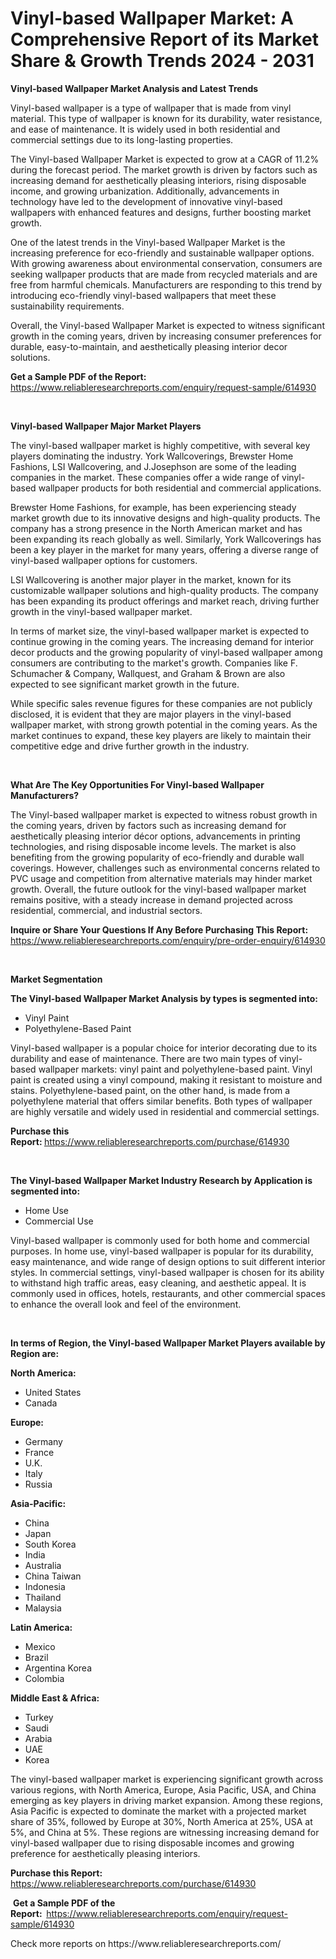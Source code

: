 <p><h1>Vinyl-based Wallpaper Market: A Comprehensive Report of its Market Share & Growth Trends 2024 - 2031</h1></p><p><strong>Vinyl-based Wallpaper Market Analysis and Latest Trends</strong></p>
<p><p>Vinyl-based wallpaper is a type of wallpaper that is made from vinyl material. This type of wallpaper is known for its durability, water resistance, and ease of maintenance. It is widely used in both residential and commercial settings due to its long-lasting properties.</p><p>The Vinyl-based Wallpaper Market is expected to grow at a CAGR of 11.2% during the forecast period. The market growth is driven by factors such as increasing demand for aesthetically pleasing interiors, rising disposable income, and growing urbanization. Additionally, advancements in technology have led to the development of innovative vinyl-based wallpapers with enhanced features and designs, further boosting market growth.</p><p>One of the latest trends in the Vinyl-based Wallpaper Market is the increasing preference for eco-friendly and sustainable wallpaper options. With growing awareness about environmental conservation, consumers are seeking wallpaper products that are made from recycled materials and are free from harmful chemicals. Manufacturers are responding to this trend by introducing eco-friendly vinyl-based wallpapers that meet these sustainability requirements.</p><p>Overall, the Vinyl-based Wallpaper Market is expected to witness significant growth in the coming years, driven by increasing consumer preferences for durable, easy-to-maintain, and aesthetically pleasing interior decor solutions.</p></p>
<p><strong>Get a Sample PDF of the Report:&nbsp;</strong> <a href="https://www.reliableresearchreports.com/enquiry/request-sample/614930">https://www.reliableresearchreports.com/enquiry/request-sample/614930</a></p>
<p>&nbsp;</p>
<p><strong>Vinyl-based Wallpaper Major Market Players</strong></p>
<p><p>The vinyl-based wallpaper market is highly competitive, with several key players dominating the industry. York Wallcoverings, Brewster Home Fashions, LSI Wallcovering, and J.Josephson are some of the leading companies in the market. These companies offer a wide range of vinyl-based wallpaper products for both residential and commercial applications.</p><p>Brewster Home Fashions, for example, has been experiencing steady market growth due to its innovative designs and high-quality products. The company has a strong presence in the North American market and has been expanding its reach globally as well. Similarly, York Wallcoverings has been a key player in the market for many years, offering a diverse range of vinyl-based wallpaper options for customers.</p><p>LSI Wallcovering is another major player in the market, known for its customizable wallpaper solutions and high-quality products. The company has been expanding its product offerings and market reach, driving further growth in the vinyl-based wallpaper market.</p><p>In terms of market size, the vinyl-based wallpaper market is expected to continue growing in the coming years. The increasing demand for interior decor products and the growing popularity of vinyl-based wallpaper among consumers are contributing to the market's growth. Companies like F. Schumacher & Company, Wallquest, and Graham & Brown are also expected to see significant market growth in the future.</p><p>While specific sales revenue figures for these companies are not publicly disclosed, it is evident that they are major players in the vinyl-based wallpaper market, with strong growth potential in the coming years. As the market continues to expand, these key players are likely to maintain their competitive edge and drive further growth in the industry.</p></p>
<p>&nbsp;</p>
<p><strong>What Are The Key Opportunities For Vinyl-based Wallpaper Manufacturers?</strong></p>
<p><p>The Vinyl-based wallpaper market is expected to witness robust growth in the coming years, driven by factors such as increasing demand for aesthetically pleasing interior décor options, advancements in printing technologies, and rising disposable income levels. The market is also benefiting from the growing popularity of eco-friendly and durable wall coverings. However, challenges such as environmental concerns related to PVC usage and competition from alternative materials may hinder market growth. Overall, the future outlook for the vinyl-based wallpaper market remains positive, with a steady increase in demand projected across residential, commercial, and industrial sectors.</p></p>
<p><strong>Inquire or Share Your Questions If Any Before Purchasing This Report:</strong> <a href="https://www.reliableresearchreports.com/enquiry/pre-order-enquiry/614930">https://www.reliableresearchreports.com/enquiry/pre-order-enquiry/614930</a></p>
<p>&nbsp;</p>
<p><strong>Market Segmentation</strong></p>
<p><strong>The Vinyl-based Wallpaper Market Analysis by types is segmented into:</strong></p>
<p><ul><li>Vinyl Paint</li><li>Polyethylene-Based Paint</li></ul></p>
<p><p>Vinyl-based wallpaper is a popular choice for interior decorating due to its durability and ease of maintenance. There are two main types of vinyl-based wallpaper markets: vinyl paint and polyethylene-based paint. Vinyl paint is created using a vinyl compound, making it resistant to moisture and stains. Polyethylene-based paint, on the other hand, is made from a polyethylene material that offers similar benefits. Both types of wallpaper are highly versatile and widely used in residential and commercial settings.</p></p>
<p><strong>Purchase this Report:&nbsp;</strong><a href="https://www.reliableresearchreports.com/purchase/614930">https://www.reliableresearchreports.com/purchase/614930</a></p>
<p>&nbsp;</p>
<p><strong>The Vinyl-based Wallpaper Market Industry Research by Application is segmented into:</strong></p>
<p><ul><li>Home Use</li><li>Commercial Use</li></ul></p>
<p><p>Vinyl-based wallpaper is commonly used for both home and commercial purposes. In home use, vinyl-based wallpaper is popular for its durability, easy maintenance, and wide range of design options to suit different interior styles. In commercial settings, vinyl-based wallpaper is chosen for its ability to withstand high traffic areas, easy cleaning, and aesthetic appeal. It is commonly used in offices, hotels, restaurants, and other commercial spaces to enhance the overall look and feel of the environment.</p></p>
<p>&nbsp;</p>
<p><strong>In terms of Region, the Vinyl-based Wallpaper Market Players available by Region are:</strong></p>
<p>
    <p> <strong> North America: </strong>
        <ul>
            <li>United States</li>
            <li>Canada</li>
        </ul>
        </p> 
    <p> <strong> Europe: </strong>
        <ul>
            <li>Germany</li>
            <li>France</li>
            <li>U.K.</li>
            <li>Italy</li>
            <li>Russia</li>
        </ul>
        </p> 
    <p> <strong> Asia-Pacific: </strong>
        <ul>
            <li>China</li>
            <li>Japan</li>
            <li>South Korea</li>
            <li>India</li>
            <li>Australia</li>
            <li>China Taiwan</li>
            <li>Indonesia</li>
            <li>Thailand</li>
            <li>Malaysia</li>
        </ul>
        </p> 
    <p> <strong> Latin America: </strong>
        <ul>
            <li>Mexico</li>
            <li>Brazil</li>
            <li>Argentina Korea</li>
            <li>Colombia</li>
        </ul>
        </p> 
    <p> <strong> Middle East & Africa: </strong>
        <ul>
            <li>Turkey</li>
            <li>Saudi</li>
            <li>Arabia</li>
            <li>UAE</li>
            <li>Korea</li>
        </ul>
    </p>
    </p>
<p><p>The vinyl-based wallpaper market is experiencing significant growth across various regions, with North America, Europe, Asia Pacific, USA, and China emerging as key players in driving market expansion. Among these regions, Asia Pacific is expected to dominate the market with a projected market share of 35%, followed by Europe at 30%, North America at 25%, USA at 5%, and China at 5%. These regions are witnessing increasing demand for vinyl-based wallpaper due to rising disposable incomes and growing preference for aesthetically pleasing interiors.</p></p>
<p><strong>Purchase this Report: </strong><a href="https://www.reliableresearchreports.com/purchase/614930">https://www.reliableresearchreports.com/purchase/614930</a></p>
<p>&nbsp;<strong>Get a Sample PDF of the Report:&nbsp;&nbsp;</strong><a href="https://www.reliableresearchreports.com/enquiry/request-sample/614930">https://www.reliableresearchreports.com/enquiry/request-sample/614930</a></p>
<p><strong></strong></p>
<p>Check more reports on https://www.reliableresearchreports.com/</p>